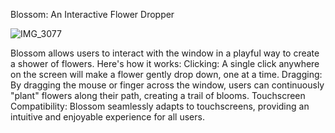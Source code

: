 Blossom: An Interactive Flower Dropper

![IMG_3077](https://github.com/dinithshenuka/creative-coding/assets/94979426/d4c3ba13-d00b-47d4-9382-683e2ab8cc4b)

Blossom allows users to interact with the window in a playful way to create a shower of flowers. 
Here's how it works:
Clicking: A single click anywhere on the screen will make a flower gently drop down, one at a time.
Dragging: By dragging the mouse or finger across the window, users can continuously "plant" flowers along their path, creating a trail of blooms.
Touchscreen Compatibility: Blossom seamlessly adapts to touchscreens, providing an intuitive and enjoyable experience for all users.
